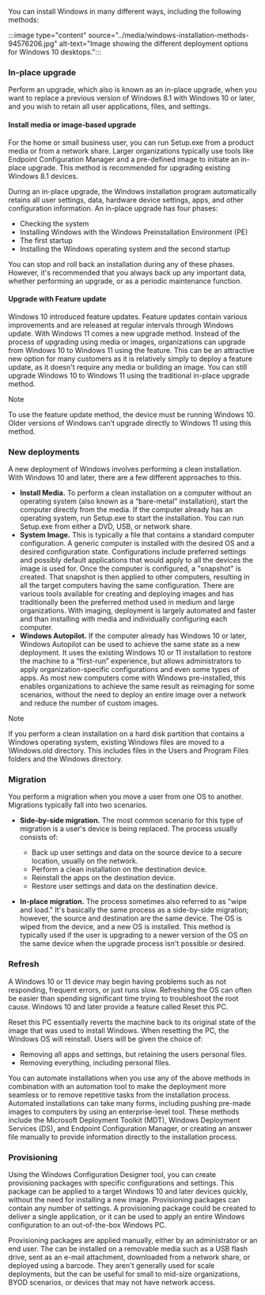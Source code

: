 You can install Windows in many different ways, including the following methods:

:::image type="content" source="../media/windows-installation-methods-94576206.jpg" alt-text="Image showing the different deployment options for Windows 10 desktops.":::


### In-place upgrade

Perform an upgrade, which also is known as an in-place upgrade, when you want to replace a previous version of Windows 8.1 with Windows 10 or later, and you wish to retain all user applications, files, and settings.

#### Install media or image-based upgrade

For the home or small business user, you can run Setup.exe from a product media or from a network share. Larger organizations typically use tools like Endpoint Configuration Manager and a pre-defined image to initiate an in-place upgrade. This method is recommended for upgrading existing Windows 8.1 devices.

During an in-place upgrade, the Windows installation program automatically retains all user settings, data, hardware device settings, apps, and other configuration information. An in-place upgrade has four phases:

 -  Checking the system
 -  Installing Windows with the Windows Preinstallation Environment (PE)
 -  The first startup
 -  Installing the Windows operating system and the second startup

You can stop and roll back an installation during any of these phases. However, it's recommended that you always back up any important data, whether performing an upgrade, or as a periodic maintenance function.

#### Upgrade with Feature update

Windows 10 introduced feature updates. Feature updates contain various improvements and are released at regular intervals through Windows update. With Windows 11 comes a new upgrade method. Instead of the process of upgrading using media or images, organizations can upgrade from Windows 10 to Windows 11 using the feature. This can be an attractive new option for many customers as it is relatively simply to deploy a feature update, as it doesn't require any media or building an image. You can still upgrade Windows 10 to Windows 11 using the traditional in-place upgrade method.

> [!NOTE]
> To use the feature update method, the device must be running Windows 10. Older versions of Windows can’t upgrade directly to Windows 11 using this method.

### New deployments

A new deployment of Windows involves performing a clean installation. With Windows 10 and later, there are a few different approaches to this.

 -  **Install Media.** To perform a clean installation on a computer without an operating system (also known as a “bare-metal” installation), start the computer directly from the media. If the computer already has an operating system, run Setup.exe to start the installation. You can run Setup.exe from either a DVD, USB, or network share.
 -  **System Image.** This is typically a file that contains a standard computer configuration. A generic computer is installed with the desired OS and a desired configuration state. Configurations include preferred settings and possibly default applications that would apply to all the devices the image is used for. Once the computer is configured, a "snapshot" is created. That snapshot is then applied to other computers, resulting in all the target computers having the same configuration. There are various tools available for creating and deploying images and has traditionally been the preferred method used in medium and large organizations. With imaging, deployment is largely automated and faster and than installing with media and individually configuring each computer.
 -  **Windows Autopilot.** If the computer already has Windows 10 or later, Windows Autopilot can be used to achieve the same state as a new deployment. It uses the existing Windows 10 or 11 installation to restore the machine to a “first-run” experience, but allows administrators to apply organization-specific configurations and even some types of apps. As most new computers come with Windows pre-installed, this enables organizations to achieve the same result as reimaging for some scenarios, without the need to deploy an entire image over a network and reduce the number of custom images.

> [!NOTE]
> If you perform a clean installation on a hard disk partition that contains a Windows operating system, existing Windows files are moved to a \\Windows.old directory. This includes files in the Users and Program Files folders and the Windows directory.

### Migration

You perform a migration when you move a user from one OS to another. Migrations typically fall into two scenarios.

 -  **Side-by-side migration.** The most common scenario for this type of migration is a user's device is being replaced. The process usually consists of:
    
     -  Back up user settings and data on the source device to a secure location, usually on the network.
     -  Perform a clean installation on the destination device.
     -  Reinstall the apps on the destination device.
     -  Restore user settings and data on the destination device.
 -  **In-place migration.** The process sometimes also referred to as "wipe and load." It's basically the same process as a side-by-side migration; however, the source and destination are the same device. The OS is wiped from the device, and a new OS is installed. This method is typically used if the user is upgrading to a newer version of the OS on the same device when the upgrade process isn't possible or desired.

### Refresh

A Windows 10 or 11 device may begin having problems such as not responding, frequent errors, or just runs slow. Refreshing the OS can often be easier than spending significant time trying to troubleshoot the root cause. Windows 10 and later provide a feature called Reset this PC.

Reset this PC essentially reverts the machine back to its original state of the image that was used to install Windows. When resetting the PC, the Windows OS will reinstall. Users will be given the choice of:

 -  Removing all apps and settings, but retaining the users personal files.
 -  Removing everything, including personal files.

You can automate installations when you use any of the above methods in combination with an automation tool to make the deployment more seamless or to remove repetitive tasks from the installation process. Automated installations can take many forms, including pushing pre-made images to computers by using an enterprise-level tool. These methods include the Microsoft Deployment Toolkit (MDT), Windows Deployment Services (DS), and Endpoint Configuration Manager, or creating an answer file manually to provide information directly to the installation process.

### Provisioning

Using the Windows Configuration Designer tool, you can create provisioning packages with specific configurations and settings. This package can be applied to a target Windows 10 and later devices quickly, without the need for installing a new image. Provisioning packages can contain any number of settings. A provisioning package could be created to deliver a single application, or it can be used to apply an entire Windows configuration to an out-of-the-box Windows PC.

Provisioning packages are applied manually, either by an administrator or an end user. The can be installed on a removable media such as a USB flash drive, sent as an e-mail attachment, downloaded from a network share, or deployed using a barcode. They aren't generally used for scale deployments, but the can be useful for small to mid-size organizations, BYOD scenarios, or devices that may not have network access.
